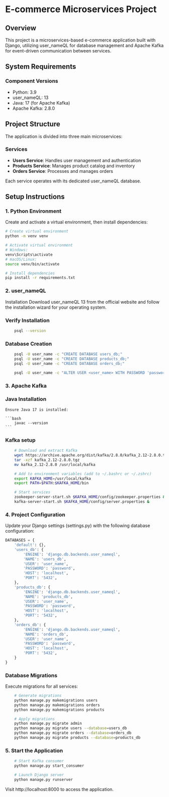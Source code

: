 # E-commerce Microservices Project

## Overview

This project is a microservices-based e-commerce application built with Django, utilizing user_nameQL for database management and Apache Kafka for event-driven communication between services.

## System Requirements

### Component Versions

* Python: 3.9
* user_nameQL: 13
* Java: 17 (for Apache Kafka)
* Apache Kafka: 2.8.0

## Project Structure

The application is divided into three main microservices:

### Services

* **Users Service**: Handles user management and authentication
* **Products Service**: Manages product catalog and inventory
* **Orders Service**: Processes and manages orders

Each service operates with its dedicated user_nameQL database.

## Setup Instructions

### 1. Python Environment

Create and activate a virtual environment, then install dependencies:

```bash
# Create virtual environment
python -m venv venv

# Activate virtual environment
# Windows:
venv\Scripts\activate
# macOS/Linux:
source venv/bin/activate

# Install dependencies
pip install -r requirements.txt
```


### 2. user_nameQL
Installation
Download user_nameQL 13 from the official website and follow the installation wizard for your operating system.

### Verify Installation
```bash
    psql --version
```

### Database Creation
```bash
    psql -U user_name -c "CREATE DATABASE users_db;"
    psql -U user_name -c "CREATE DATABASE products_db;"
    psql -U user_name -c "CREATE DATABASE orders_db;"

    psql -U user_name -c "ALTER USER <user_name> WITH PASSWORD 'password';"
```

### 3. Apache Kafka

### Java Installation
    Ensure Java 17 is installed:

    ```bash
        javac --version
    ```

### Kafka setup

```bash
    # Download and extract Kafka
    wget https://archive.apache.org/dist/kafka/2.8.0/kafka_2.12-2.8.0.tgz
    tar -xzf kafka_2.12-2.8.0.tgz
    mv kafka_2.12-2.8.0 /usr/local/kafka

    # Add to environment variables (add to ~/.bashrc or ~/.zshrc)
    export KAFKA_HOME=/usr/local/kafka
    export PATH=$PATH:$KAFKA_HOME/bin

    # Start services
    zookeeper-server-start.sh $KAFKA_HOME/config/zookeeper.properties &
    kafka-server-start.sh $KAFKA_HOME/config/server.properties &
```

### 4. Project Configuration

Update your Django settings (settings.py) with the following database configuration:
```python 
DATABASES = {
    'default': {},
    'users_db': {
        'ENGINE': 'django.db.backends.user_nameql',
        'NAME': 'users_db',
        'USER': 'user_name',
        'PASSWORD': 'password',
        'HOST': 'localhost',
        'PORT': '5432',
    },
    'products_db': {
        'ENGINE': 'django.db.backends.user_nameql',
        'NAME': 'products_db',
        'USER': 'user_name',
        'PASSWORD': 'password',
        'HOST': 'localhost',
        'PORT': '5432',
    },
    'orders_db': {
        'ENGINE': 'django.db.backends.user_nameql',
        'NAME': 'orders_db',
        'USER': 'user_name',
        'PASSWORD': 'password',
        'HOST': 'localhost',
        'PORT': '5432',
    }
}
```

### Database Migrations
Execute migrations for all services:
```bash
    # Generate migrations
    python manage.py makemigrations users
    python manage.py makemigrations orders
    python manage.py makemigrations products

    # Apply migrations
    python manage.py migrate admin
    python manage.py migrate users --database=users_db
    python manage.py migrate orders --database=orders_db
    python manage.py migrate products --database=products_db
```

### 5. Start the Application
```bash
    # Start Kafka consumer
    python manage.py start_consumer

    # Launch Django server
    python manage.py runserver
```

Visit http://localhost:8000 to access the application.